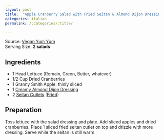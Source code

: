 ```yaml
---
layout: post
title:  "Apple Cranberry Salad with Fried Seitan & Almond Dijon Dressing"
categories: italian
permalink: /:categories/:title/

---
```

Source: [Vegan Yum Yum](http://veganyumyum.com/2008/03/apple-cranberry-salad-with-fried-seitan-and-almond-dijon-dressing) <br/>
Serving Size: **2 salads** <br/>

## Ingredients
- 1 Head Lettuce (Romain, Green, Butter, whatever)
- 1/2 Cup Dried Cranberries
- 1 Granny Smith Apple, thinly sliced
- 1 [Creamy Almond Dijon Dressing](creamy-almond-dijon-dressing.md)
- 2 [Seitan Cutlets](chicken-seitan.md) ([Fried](fried-seitan.md))

## Preparation

Toss lettuce with the salad dressing and plate. Add sliced apples and dried cranberries. Place 1 sliced fried seitan cutlet on top and drizzle with more dressing. Serve while the seitan is still warm.

